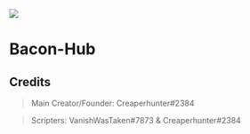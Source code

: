 <img src=https://img.shields.io/badge/language-luau-blue>

# Bacon-Hub

## Credits
> Main Creator/Founder: Creaperhunter#2384

> Scripters: VanishWasTaken#7873 & Creaperhunter#2384
